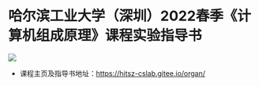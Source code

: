 # 哈尔滨工业大学（深圳）2022春季《计算机组成原理》课程实验指导书

![](https://api.travis-ci.org/Bohan-hu/HITSZ-COMP2008-Course.svg?branch=master)


- 课程主页及指导书地址：https://hitsz-cslab.gitee.io/organ/

